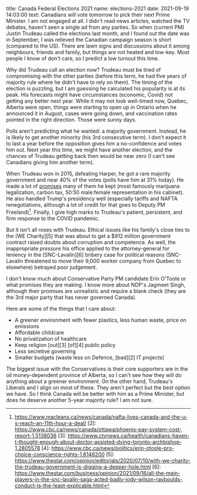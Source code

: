 title: Canada Federal Elections 2021
name: elections-2021
date: 2021-09-19 14:03:00
text:
Canadians will vote tomorrow to pick their next Prime Minister. I am not engaged at all. I didn't read news articles, watched the TV debates, haven't seen a single ad from any parties. So when (current PM) Justin Trudeau called the elections last month, and I found out the date was in September, I was relieved the Canadian campaign season is short (compared to the US). There are lawn signs and discussions about it among neighbours, friends and family, but things are not heated and low-key. Most people I know of don't care, so I predict a low turnout this time.  

Why did Trudeau call an election now? Trudeau must be tired of compromising with the other parties (before this term, he had five years of majority rule where he didn't have to rely on them). The timing of the election is puzzling, but I am guessing he calculated his popularity is at its peak. His forecasts might have circumstances (economic, Covid) not getting any better next year. While it may not look well-timed now, Quebec, Alberta were open, things were starting to open up in Ontario when he announced it in August, cases were going down, and vaccination rates pointed in the right direction. Those were sunny days.

Polls aren't predicting what he wanted: a majority government. Instead, he is likely to get another minority (his 3rd consecutive term). I don't expect it to last a year before the opposition gives him a no-confidence and votes him out. Next year this time, we might have another election, and the chances of Trudeau getting back then would be near zero (I can't see Canadians giving him another term).

When Trudeau won in 2015, defeating Harper, he got a rare majority government and near 40% of the votes (polls have him at 31% today). He made a lot of [promises][1] many of them he kept (most famously marijuana legalization, carbon tax, 50:50 male:female representation in his cabinet). He also handled Trump's presidency well (especially tariffs and NAFTA renegotiations, although a lot of credit for that goes to Deputy PM Freeland)[^nafta]. Finally, I give high marks to Trudeau's patient, persistent, and firm response to the COVID pandemic.

But it isn't all roses with Trudeau. Ethical issues like his family's close ties to the [WE Charity][5] that was about to get a $912 million government contract raised doubts about corruption and competence. As well, the inappropriate _pressure_ his office applied to the attorney-general for leniency in the [SNC-Lavalin][6] bribery case for political reasons (SNC-Lavalin threatened to move their 9,000 worker company from Quebec to elsewhere) betrayed poor judgement.

I don't know much about Conservative Party PM candidate Erin O'Toole or what promises they are making. I know more about NDP's Jagmeet Singh, although their promises are unrealistic and require a blank check (they are the 3rd major party that has never governed Canada).

Here are some of the things that I care about:

- A greener environment with fewer plastics, less human waste, price on emissions
- Affordable childcare
- No privatization of healthcare
- Keep religion [out][3] [of][4] public policy
- Less secretive governing
- Smaller budgets (waste less on Defence, [bad][2] IT projects)

The biggest issue with the Conservatives is their core supporters are in the oil money-dependent province of Alberta, so I can't see how they will do anything about a greener environment. On the other hand, Trudeau's Liberals and I align on most of these. They aren't perfect but the best option we have.  So I think Canada will be better with him as a Prime Minister, but does he deserve another 5-year majority rule? I am not sure.

[1]: https://www.polimeter.org/en/trudeau
[^nafta]: https://www.macleans.ca/news/canada/nafta-lives-canada-and-the-u-s-reach-an-11th-hour-a-deal/
[2]: https://www.cbc.ca/news/canada/ottawa/phoenix-pay-system-cost-report-1.5138036
[3]: https://www.ctvnews.ca/health/canadians-haven-t-thought-enough-about-doctor-assisted-dying-toronto-archbishop-1.2805578
[4]: https://www.cbc.ca/news/politics/erin-otoole-pro-choice-conscience-rights-1.6146200
[5]: https://www.thestar.com/opinion/editorials/2020/07/10/with-we-charity-the-trudeau-government-is-digging-a-deeper-hole.html
[6]: https://www.thestar.com/business/opinion/2021/09/16/all-the-main-players-in-the-snc-lavalin-saga-acted-badly-jody-wilson-rayboulds-conduct-is-the-least-explicable.html
